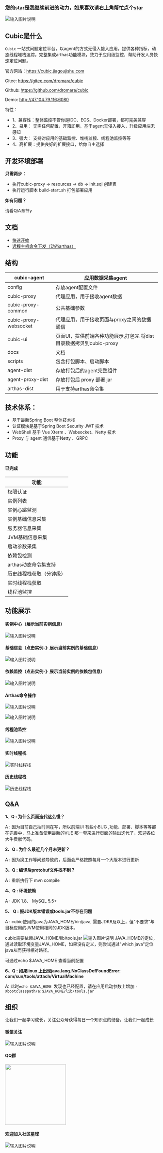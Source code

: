 <h3>您的star是我继续前进的动力，如果喜欢请右上角帮忙点个star</h3>

![输入图片说明](https://images.gitee.com/uploads/images/2021/0331/140113_74894751_1168339.png "证书 2020.png")
## Cubic是什么
  
`Cubic` 一站式问题定位平台，以agent的方式无侵入接入应用，提供各种指标，动态线程堆栈追踪，完整集成arthas功能模块，致力于应用级监控，帮助开发人员快速定位问题。

官方网站：https://cubic.jiagoujishu.com

Gitee: https://gitee.com/dromara/cubic

Github: https://github.com/dromara/cubic

Demo: http://47.104.79.116:6080

特性：
- 1、兼容性：整体监控不管你是IDC、ECS、Docker部署，都可完美兼容
- 2、易用： 无需任何配置，开箱即用，基于agent无侵入接入，升级应用端无感知
- 3、强大： 支持对应用的基础监控、堆栈监控、线程池监控等等
- 4、高扩展：提供良好的扩展接口，给你自主选择

## 开发环境部署

**只需两步：**
 - 执行cubic-proxy -> resources -> db -> init.sql 创建表
 - 执行运行脚本 build-start.sh 打包部署应用

**如有问题？**

请看Q/A章节y
 
 
## 文档
- [快速开始](docs/cn/quick_start.md)
- [远程主机命令下发（动态arthas）](docs/cn/arthas_tools.md)


## 结构
| cubic-agent      | 应用数据采集agent                                            |
| ---------------- | ------------------------------------------------------------ |
| config           | 存放agent配置文件                                            |
| cubic-proxy      | 代理应用，用于接收agent数据                                  |
| cubic-proxy-common      | 公共基础参数                                 |
| cubic-proxy-websocket      | 代理应用，用于接收页面与proxy之间的数据通信                             |
| cubic-ui         | 页面UI，提供前端各种功能展示,打包完 将dist目录数据拷贝到cubic-proxy |
| docs             | 文档                                                         |
| scripts          | 包含打包脚本、启动脚本                                       |
| agent-dist       | 存放打包后的agent完整组件                                    |
| agent-proxy-dist | 存放打包后 proxy 部署 jar                                    |
| arthas-dist      | 用于支持arthas命令集                                         |


## 技术体系：
- 基于最新Spring Boot 整体技术栈
- 认证模块是基于Spring Boot Security JWT 技术
- WebShell 基于 Vue Xterm 、Websocket、Netty 技术
- Proxy 与 agent 通信基于Netty 、GRPC


## 功能

#### 已完成
| 功能                 |
| -------------------- |
| 权限认证            |
| 实例列表             |
| 实例心跳监测         |
| 实例基础信息采集     |
| 服务器信息采集       |
| JVM基础信息采集      |
| 启动参数采集         |
| 依赖包检测           |
| arthas动态命令集支持 |
| 历史线程栈获取（分钟级） |
| 实时线程栈获取 |
| 线程池监控 |

 
 


## 功能展示

#### 实例中心（展示当前实例信息）
![输入图片说明](https://images.gitee.com/uploads/images/2021/0422/222223_33ec65f5_1168339.png "屏幕截图.png")

#### 基础信息（点击实例-》展示当前实例的基础信息）
![输入图片说明](https://images.gitee.com/uploads/images/2021/0422/222247_5834ffcb_1168339.png "屏幕截图.png")

#### 依赖监控（点击实例-》展示当前实例的依赖包信息）

![输入图片说明](https://images.gitee.com/uploads/images/2021/0410/232902_d6698559_1168339.png "屏幕截图.png")
#### Arthas命令操作

![输入图片说明](https://images.gitee.com/uploads/images/2020/1116/181250_4f502c7e_1168339.png "屏幕截图.png")
 
 ![输入图片说明](https://images.gitee.com/uploads/images/2020/0605/190447_b3cd9e91_1168339.png "屏幕截图.png")    

#### 线程池监控
![输入图片说明](https://images.gitee.com/uploads/images/2021/0414/204133_52788815_1168339.png "屏幕截图.png")

#### 实时线程栈
![实时线程栈](https://images.gitee.com/uploads/images/2021/0410/165039_18aa56ab_1168339.png "屏幕截图.png")

#### 历史线程栈
![历史线程栈](https://images.gitee.com/uploads/images/2021/0410/000408_02eab12d_1168339.png "屏幕截图.png")

## Q&A
**1、Q : 为什么页面迭代这么慢？**

A : 因为目前自己抽时间在写，所以前端UI 有些小BUG ,功能、部署、脚本等等都在完善中，马上准备使用最新的VUE 那一套来进行页面的输出迭代了，欢迎各位大牛贡献代码。

**2、Q : 为什么最近几个月未更新？**

A : 因为换工作等问题导致的，后面会严格按照每月一个大版本进行更新

**3、Q : 编译后protobuf文件找不到？**

A : 重新执行下 mvn compile


**4、Q : 环境依赖**

A : JDK 1.8、 MySQL 5.5+


**5、 Q : 报JDK版本错误或tools.jar不存在问题**

A : cubic使用的java为JAVA_HOME/bin/java, 需要JDK8及以上，但"不要求"与目标应用的JVM使用相同的JDK版本。

cubic需要依赖JAVA_HOME/lib/tools.jar
![输入图片说明](docs/WechatIMG91.jpeg)
JAVA_HOME的定位，通过读取环境变量JAVA_HOME，如果没有定义，则尝试通过"which java"定位java从而获得相对路径。

可通过echo $JAVA_HOME 查看当前配置

**6、Q : 如果linux 上出现java.lang.NoClassDefFoundError: com/sun/tools/attach/VirtualMachine**

A: 此时`echo $JAVA_HOME `发现也已经配置，请在应用启动参数上增加 `-Xbootclasspath/a:$JAVA_HOME/lib/tools.jar`


## 组织
 让我们一起学习成长，关注公众号获得每日一个知识点的储备，让我们一起成长


#### 微信关注

 ![输入图片说明](https://images.gitee.com/uploads/images/2020/1012/211345_e216e60c_1168339.jpeg "架构技术.jpg")

#### QQ群

 <img src="https://gitee.com/dromara/cubic/raw/master/docs/qq.jpeg" width="200px" />

#### 欢迎加入社区星球

![输入图片说明](docs/WechatIMG91.jpeg)
